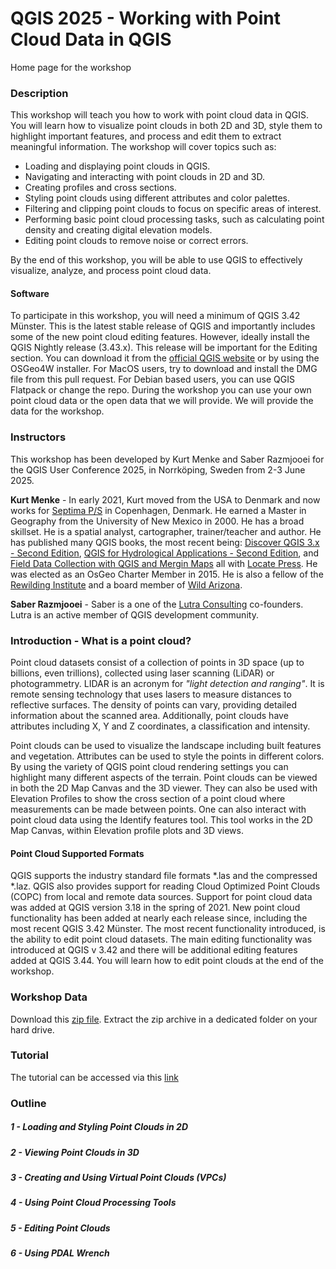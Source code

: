 # QGIS 2025 - Working with Point Cloud Data in QGIS
Home page for the workshop

### Description
This workshop will teach you how to work with point cloud data in QGIS. You will learn how to visualize point clouds in both 2D and 3D, style them to highlight important features, and process and edit them to extract meaningful information. The workshop will cover topics such as:

* Loading and displaying point clouds in QGIS.
* Navigating and interacting with point clouds in 2D and 3D.
* Creating profiles and cross sections.
* Styling point clouds using different attributes and color palettes.
* Filtering and clipping point clouds to focus on specific areas of interest.
* Performing basic point cloud processing tasks, such as calculating point density and creating digital elevation models.
* Editing point clouds to remove noise or correct errors.

By the end of this workshop, you will be able to use QGIS to effectively visualize, analyze, and process point cloud data.

#### Software
To participate in this workshop, you will need a minimum of QGIS 3.42 Münster. This is the latest stable release of QGIS and importantly includes some of the new point 
cloud editing features. However, ideally install the QGIS Nightly release (3.43.x). This release will be important for the Editing section. You can download it from 
the [official QGIS website](https://qgis.org/) or by using the OSGeo4W installer. For MacOS users, try to download and install the DMG file from this pull request. For Debian based users, 
you can use QGIS Flatpack or change the repo. During the workshop you can use your own point cloud data or the open data that we will provide.
We will provide the data for the workshop.

### Instructors
This workshop has been developed by Kurt Menke and Saber Razmjooei for the QGIS User Conference 2025, in Norrköping, Sweden from 2-3 June 2025.

**Kurt Menke** - In early 2021, Kurt moved from the USA to Denmark and now works for [Septima P/S](https://septima.dk/) in Copenhagen, Denmark. He earned a Master in Geography from the 
University of New Mexico in 2000. He has a broad skillset. He is a spatial analyst, cartographer, trainer/teacher and author. He has published many QGIS books, the most recent being: 
[Discover QGIS 3.x - Second Edition](https://locatepress.com/book/dq32), [QGIS for Hydrological Applications - Second Edition](https://locatepress.com/book/hyd2), and 
[Field Data Collection with QGIS and Mergin Maps](https://locatepress.com/book/mergin-maps) all with [Locate Press](https://locatepress.com/). He was elected as an OsGeo Charter Member 
in 2015. He is also a fellow of the [Rewilding Institute](https://rewilding.org/) and a board member of [Wild Arizona](https://www.wildarizona.org/).

**Saber Razmjooei** - Saber is a one of the [Lutra Consulting](https://www.lutraconsulting.co.uk/) co-founders. Lutra is an active member of QGIS development community.

### Introduction - What is a point cloud?
Point cloud datasets consist of a collection of points in 3D space (up to billions, even trillions), collected using laser scanning (LiDAR) or photogrammetry. LIDAR is an acronym for 
*"light detection and ranging"*. It is remote sensing technology that uses lasers to measure distances to reflective surfaces. The density of points can vary, 
providing detailed information about the scanned area. Additionally, point clouds have attributes including X, Y and Z coordinates, a classification and intensity. 

Point clouds can be used to visualize the landscape including built features and vegetation. Attributes can be used to style the points in different colors. By using the variety of 
QGIS point cloud rendering settings you can highlight many different aspects of the terrain. Point clouds can be viewed in both the 2D Map Canvas and the 3D viewer. They can also 
be used with Elevation Profiles to show the cross section of a point cloud where measurements can be made between points. One can also interact with point cloud data using the Identify 
features tool. This tool works in the 2D Map Canvas, within Elevation profile plots and 3D views. 

#### Point Cloud Supported Formats
QGIS supports the industry standard file formats *.las and the compressed *.laz. QGIS also provides support for reading Cloud Optimized Point Clouds (COPC) from local and remote data sources. 
Support for point cloud data was added at QGIS version 3.18 in the spring of 2021. New point cloud functionality has been added at nearly each release since, including the most recent 
QGIS 3.42 Münster. The most recent functionality introduced, is the ability to edit point cloud datasets. The main editing functionality was introduced at QGIS v 3.42 and there will be additional 
editing features added at QGIS 3.44. You will learn how to edit point clouds at the end of the workshop. 

### Workshop Data
Download this [zip file](https://drive.google.com/file/d/1q5q0uSJii9htEKU8r99o9R6i51P3MSkS/view?usp=sharing). Extract the zip archive in a dedicated folder on your hard drive.

### Tutorial
The tutorial can be accessed via this [link](https://docs.google.com/document/d/1hWMghUmzSkYkUm4cvnHn2DKLEzGdnxf6dnSMIHNWNfM/edit?usp=sharing)

### Outline

##### 1 - Loading and Styling Point Clouds in 2D
##### 2 - Viewing Point Clouds in 3D
##### 3 - Creating and Using Virtual Point Clouds (VPCs)
##### 4 - Using Point Cloud Processing Tools
##### 5 - Editing Point Clouds
##### 6 - Using PDAL Wrench
